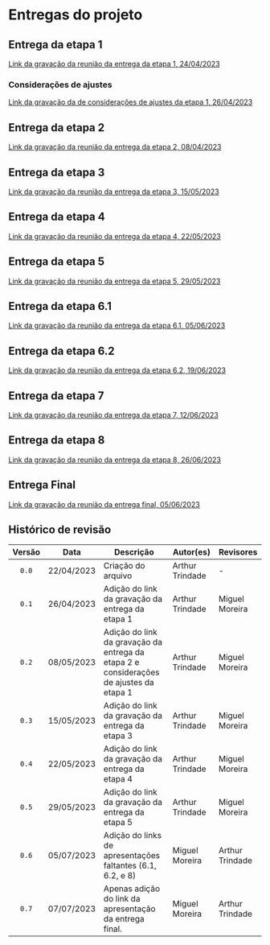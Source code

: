 # Entregas do projeto

## Entrega da etapa 1
[Link da gravação da reunião da entrega da etapa 1, 24/04/2023](https://youtu.be/HTT_8Qk3hh0)

### Considerações de ajustes
[Link da gravação da de considerações de ajustes da etapa 1, 26/04/2023](https://youtu.be/HTT_8Qk3hh0)

## Entrega da etapa 2
[Link da gravação da reunião da entrega da etapa 2, 08/04/2023](https://youtu.be/cDigvhGNjwE)

## Entrega da etapa 3
[Link da gravação da reunião da entrega da etapa 3, 15/05/2023](https://youtu.be/Pv-4AhvpaVw)

## Entrega da etapa 4
[Link da gravação da reunião da entrega da etapa 4, 22/05/2023](https://youtu.be/K8KVa6vwth4)

## Entrega da etapa 5
[Link da gravação da reunião da entrega da etapa 5, 29/05/2023](https://youtu.be/yHoP6SYKnKo)

## Entrega da etapa 6.1
[Link da gravação da reunião da entrega da etapa 6.1, 05/06/2023](https://youtu.be/KjF1KhBnBkw)

## Entrega da etapa 6.2
[Link da gravação da reunião da entrega da etapa 6.2, 19/06/2023](https://www.youtube.com/watch?v=WNWHX7HL6t4)

## Entrega da etapa 7
[Link da gravação da reunião da entrega da etapa 7, 12/06/2023](https://youtu.be/qvAojp-cFuI)

## Entrega da etapa 8
[Link da gravação da reunião da entrega da etapa 8, 26/06/2023](https://youtu.be/UUySGE_Ke-A)

## Entrega Final
[Link da gravação da reunião da entrega final, 05/06/2023](https://youtu.be/q1DlKbRoCZA)

## Histórico de revisão
| Versão     | Data        | Descrição            | Autor(es)                          | Revisores  |
| :--------: | :---------: | -------------------- | ---------------------------------- | ---------- |
| `0.0`      |  22/04/2023 | Criação do arquivo   | Arthur Trindade           | -          |
| `0.1`      |  26/04/2023 | Adição do link da gravação da entrega da etapa 1 | Arthur Trindade | Miguel Moreira |
| `0.2`      |  08/05/2023 | Adição do link da gravação da entrega da etapa 2 e considerações de ajustes da etapa 1 | Arthur Trindade | Miguel Moreira |
| `0.3`      |  15/05/2023 | Adição do link da gravação da entrega da etapa 3 | Arthur Trindade | Miguel Moreira |
| `0.4`      |  22/05/2023 | Adição do link da gravação da entrega da etapa 4 | Arthur Trindade | Miguel Moreira |
| `0.5`      |  29/05/2023 | Adição do link da gravação da entrega da etapa 5 | Arthur Trindade | Miguel Moreira |
| `0.6`      |  05/07/2023 | Adição do links de apresentações faltantes (6.1, 6.2, e 8) | Miguel Moreira | Arthur Trindade |
| `0.7`      |  07/07/2023 | Apenas adição do link da apresentação da entrega final.| Miguel Moreira | Arthur Trindade | 
